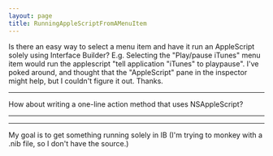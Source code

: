 ```yaml
---
layout: page
title: RunningAppleScriptFromAMenuItem
---
```




Is there an easy way to select a menu item and have it run an AppleScript solely using Interface Builder?  E.g.  Selecting the "Play/pause iTunes" menu item would run the applescript "tell application "iTunes" to playpause".  I've poked around, and thought that the "AppleScript" pane in the inspector might help, but I couldn't figure it out.  Thanks.

----
How about writing a one-line action method that uses NSAppleScript?

----
----
My goal is to get something running solely in IB (I'm trying to monkey with a .nib file, so I don't have the source.)

